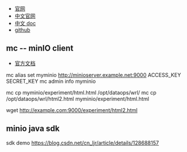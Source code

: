 
- [官网](https://min.io/)
- [中文官网](http://www.minio.org.cn/)
- [中文 doc](http://docs.minio.org.cn/docs/master/s3cmd-with-minio)
- [github](https://github.com/minio/minio)


## mc -- minIO client

- [官方文档](https://min.io/docs/minio/linux/reference/minio-mc.html)

mc alias set myminio http://minioserver.example.net:9000 ACCESS_KEY SECRET_KEY
mc admin info myminio

mc cp myminio/experiment/html.html /opt/dataops/wrl/
mc cp /opt/dataops/wrl/html2.html myminio/experiment/html.html

wget http://example.com:9000/experiment/html2.html


## minio java sdk

sdk demo https://blog.csdn.net/cn_ljr/article/details/128688157

